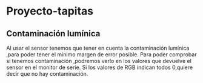 # Proyecto-tapitas

## Contaminación lumínica

Al usar el sensor tenemos que tener en cuenta la contaminación lumínica ,para poder tener el minimo margen de error posible.
Para poder comprobar si tenemos contaminación ,podremos verlo en los valores que devuelve el sensor en el monitor de serie.
Si los valores de RGB indican todos 0,quiere decir que no hay contaminación.
